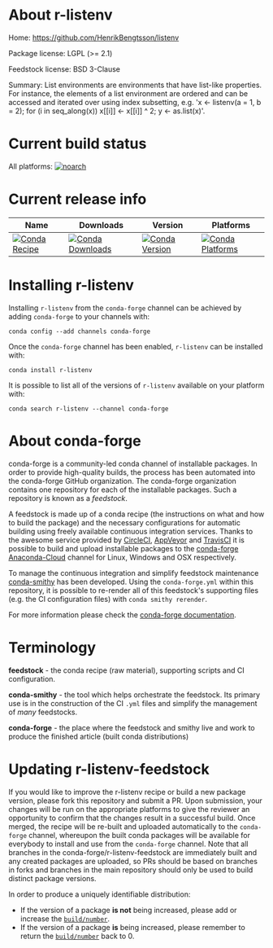 About r-listenv
===============

Home: https://github.com/HenrikBengtsson/listenv

Package license: LGPL (>= 2.1)

Feedstock license: BSD 3-Clause

Summary: List environments are environments that have list-like properties.  For instance, the elements of a list environment are ordered and can be accessed and iterated over using index subsetting, e.g. 'x <- listenv(a = 1, b = 2); for (i in seq_along(x)) x[[i]] <- x[[i]] ^ 2; y <- as.list(x)'.



Current build status
====================

All platforms:
[![noarch](https://img.shields.io/circleci/project/github/conda-forge/r-listenv-feedstock/master.svg?label=noarch)](https://circleci.com/gh/conda-forge/r-listenv-feedstock)

Current release info
====================

| Name | Downloads | Version | Platforms |
| --- | --- | --- | --- |
| [![Conda Recipe](https://img.shields.io/badge/recipe-r--listenv-green.svg)](https://anaconda.org/conda-forge/r-listenv) | [![Conda Downloads](https://img.shields.io/conda/dn/conda-forge/r-listenv.svg)](https://anaconda.org/conda-forge/r-listenv) | [![Conda Version](https://img.shields.io/conda/vn/conda-forge/r-listenv.svg)](https://anaconda.org/conda-forge/r-listenv) | [![Conda Platforms](https://img.shields.io/conda/pn/conda-forge/r-listenv.svg)](https://anaconda.org/conda-forge/r-listenv) |

Installing r-listenv
====================

Installing `r-listenv` from the `conda-forge` channel can be achieved by adding `conda-forge` to your channels with:

```
conda config --add channels conda-forge
```

Once the `conda-forge` channel has been enabled, `r-listenv` can be installed with:

```
conda install r-listenv
```

It is possible to list all of the versions of `r-listenv` available on your platform with:

```
conda search r-listenv --channel conda-forge
```


About conda-forge
=================

conda-forge is a community-led conda channel of installable packages.
In order to provide high-quality builds, the process has been automated into the
conda-forge GitHub organization. The conda-forge organization contains one repository
for each of the installable packages. Such a repository is known as a *feedstock*.

A feedstock is made up of a conda recipe (the instructions on what and how to build
the package) and the necessary configurations for automatic building using freely
available continuous integration services. Thanks to the awesome service provided by
[CircleCI](https://circleci.com/), [AppVeyor](https://www.appveyor.com/)
and [TravisCI](https://travis-ci.org/) it is possible to build and upload installable
packages to the [conda-forge](https://anaconda.org/conda-forge)
[Anaconda-Cloud](https://anaconda.org/) channel for Linux, Windows and OSX respectively.

To manage the continuous integration and simplify feedstock maintenance
[conda-smithy](https://github.com/conda-forge/conda-smithy) has been developed.
Using the ``conda-forge.yml`` within this repository, it is possible to re-render all of
this feedstock's supporting files (e.g. the CI configuration files) with ``conda smithy rerender``.

For more information please check the [conda-forge documentation](https://conda-forge.org/docs/).

Terminology
===========

**feedstock** - the conda recipe (raw material), supporting scripts and CI configuration.

**conda-smithy** - the tool which helps orchestrate the feedstock.
                   Its primary use is in the construction of the CI ``.yml`` files
                   and simplify the management of *many* feedstocks.

**conda-forge** - the place where the feedstock and smithy live and work to
                  produce the finished article (built conda distributions)


Updating r-listenv-feedstock
============================

If you would like to improve the r-listenv recipe or build a new
package version, please fork this repository and submit a PR. Upon submission,
your changes will be run on the appropriate platforms to give the reviewer an
opportunity to confirm that the changes result in a successful build. Once
merged, the recipe will be re-built and uploaded automatically to the
`conda-forge` channel, whereupon the built conda packages will be available for
everybody to install and use from the `conda-forge` channel.
Note that all branches in the conda-forge/r-listenv-feedstock are
immediately built and any created packages are uploaded, so PRs should be based
on branches in forks and branches in the main repository should only be used to
build distinct package versions.

In order to produce a uniquely identifiable distribution:
 * If the version of a package **is not** being increased, please add or increase
   the [``build/number``](https://conda.io/docs/user-guide/tasks/build-packages/define-metadata.html#build-number-and-string).
 * If the version of a package **is** being increased, please remember to return
   the [``build/number``](https://conda.io/docs/user-guide/tasks/build-packages/define-metadata.html#build-number-and-string)
   back to 0.

